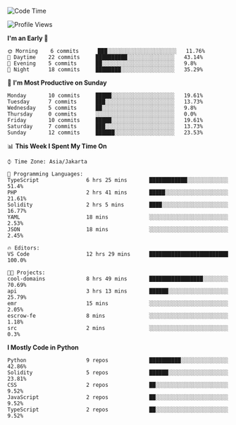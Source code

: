 <!--START_SECTION:waka-->
![Code Time](http://img.shields.io/badge/Code%20Time-1%2C188%20hrs%2047%20mins-blue)

![Profile Views](http://img.shields.io/badge/Profile%20Views-8-blue)

**I'm an Early 🐤** 

```text
🌞 Morning    6 commits      ███░░░░░░░░░░░░░░░░░░░░░░   11.76% 
🌆 Daytime    22 commits     ██████████░░░░░░░░░░░░░░░   43.14% 
🌃 Evening    5 commits      ██░░░░░░░░░░░░░░░░░░░░░░░   9.8% 
🌙 Night      18 commits     ████████░░░░░░░░░░░░░░░░░   35.29%

```
📅 **I'm Most Productive on Sunday** 

```text
Monday       10 commits     █████░░░░░░░░░░░░░░░░░░░░   19.61% 
Tuesday      7 commits      ███░░░░░░░░░░░░░░░░░░░░░░   13.73% 
Wednesday    5 commits      ██░░░░░░░░░░░░░░░░░░░░░░░   9.8% 
Thursday     0 commits      ░░░░░░░░░░░░░░░░░░░░░░░░░   0.0% 
Friday       10 commits     █████░░░░░░░░░░░░░░░░░░░░   19.61% 
Saturday     7 commits      ███░░░░░░░░░░░░░░░░░░░░░░   13.73% 
Sunday       12 commits     ██████░░░░░░░░░░░░░░░░░░░   23.53%

```


📊 **This Week I Spent My Time On** 

```text
⌚︎ Time Zone: Asia/Jakarta

💬 Programming Languages: 
TypeScript               6 hrs 25 mins       ████████████░░░░░░░░░░░░░   51.4% 
PHP                      2 hrs 41 mins       █████░░░░░░░░░░░░░░░░░░░░   21.61% 
Solidity                 2 hrs 5 mins        ████░░░░░░░░░░░░░░░░░░░░░   16.77% 
YAML                     18 mins             ░░░░░░░░░░░░░░░░░░░░░░░░░   2.53% 
JSON                     18 mins             ░░░░░░░░░░░░░░░░░░░░░░░░░   2.45%

🔥 Editors: 
VS Code                  12 hrs 29 mins      █████████████████████████   100.0%

🐱‍💻 Projects: 
cool-domains             8 hrs 49 mins       █████████████████░░░░░░░░   70.69% 
api                      3 hrs 13 mins       ██████░░░░░░░░░░░░░░░░░░░   25.79% 
emr                      15 mins             ░░░░░░░░░░░░░░░░░░░░░░░░░   2.05% 
escrow-fe                8 mins              ░░░░░░░░░░░░░░░░░░░░░░░░░   1.18% 
src                      2 mins              ░░░░░░░░░░░░░░░░░░░░░░░░░   0.3%

```

**I Mostly Code in Python** 

```text
Python                   9 repos             ██████████░░░░░░░░░░░░░░░   42.86% 
Solidity                 5 repos             ██████░░░░░░░░░░░░░░░░░░░   23.81% 
CSS                      2 repos             ██░░░░░░░░░░░░░░░░░░░░░░░   9.52% 
JavaScript               2 repos             ██░░░░░░░░░░░░░░░░░░░░░░░   9.52% 
TypeScript               2 repos             ██░░░░░░░░░░░░░░░░░░░░░░░   9.52%

```



<!--END_SECTION:waka-->
